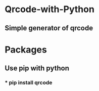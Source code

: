 # Qrcode-with-Python
## Simple generator of qrcode

# Packages
## Use pip with python

### * pip install qrcode